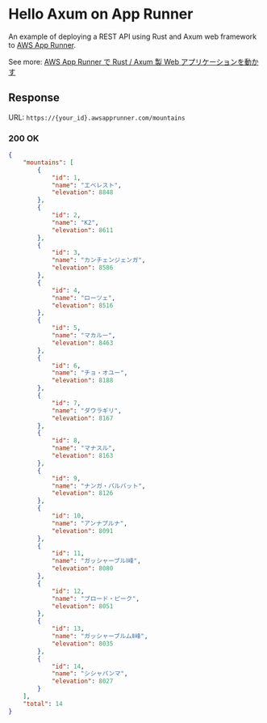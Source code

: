 # Hello Axum on App Runner

An example of deploying a REST API using Rust and Axum web framework to [AWS App Runner](https://aws.amazon.com/apprunner/).

See more: [AWS App Runner で Rust / Axum 製 Web アプリケーションを動かす](https://zenn.dev/collabostyle/articles/76f1c87b743e97)

## Response

URL: `https://{your_id}.awsapprunner.com/mountains`

### 200 OK

```json
{
    "mountains": [
        {
            "id": 1,
            "name": "エベレスト",
            "elevation": 8848
        },
        {
            "id": 2,
            "name": "K2",
            "elevation": 8611
        },
        {
            "id": 3,
            "name": "カンチェンジェンガ",
            "elevation": 8586
        },
        {
            "id": 4,
            "name": "ローツェ",
            "elevation": 8516
        },
        {
            "id": 5,
            "name": "マカルー",
            "elevation": 8463
        },
        {
            "id": 6,
            "name": "チョ・オユー",
            "elevation": 8188
        },
        {
            "id": 7,
            "name": "ダウラギリ",
            "elevation": 8167
        },
        {
            "id": 8,
            "name": "マナスル",
            "elevation": 8163
        },
        {
            "id": 9,
            "name": "ナンガ・パルバット",
            "elevation": 8126
        },
        {
            "id": 10,
            "name": "アンナプルナ",
            "elevation": 8091
        },
        {
            "id": 11,
            "name": "ガッシャーブルⅠ峰",
            "elevation": 8080
        },
        {
            "id": 12,
            "name": "ブロード・ピーク",
            "elevation": 8051
        },
        {
            "id": 13,
            "name": "ガッシャーブルムⅡ峰",
            "elevation": 8035
        },
        {
            "id": 14,
            "name": "シシャパンマ",
            "elevation": 8027
        }
    ],
    "total": 14
}
```

